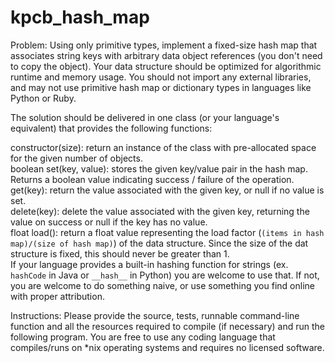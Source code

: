 # kpcb_hash_map
Problem: 
Using only primitive types, implement a fixed-size hash map that associates string keys with arbitrary data object references (you don't need to copy the object). Your data structure should be optimized for algorithmic runtime and memory usage. You should not import any external libraries, and may not use primitive hash map or dictionary types in languages like Python or Ruby.

The solution should be delivered in one class (or your language's equivalent) that provides the following functions:

constructor(size): return an instance of the class with pre-allocated space for the given number of objects. <br>
boolean set(key, value): stores the given key/value pair in the hash map. Returns a boolean value indicating success / failure of the operation. <br>
get(key): return the value associated with the given key, or null if no value is set. <br>
delete(key): delete the value associated with the given key, returning the value on success or null if the key has no value. <br>
float load(): return a float value representing the load factor (`(items in hash map)/(size of hash map)`) of the data structure. Since the size of the dat structure is fixed, this should never be greater than 1. <br>
If your language provides a built-in hashing function for strings (ex. `hashCode` in Java or `__hash__` in Python) you are welcome to use that. If not, you are welcome to do something naive, or use something you find online with proper attribution.

Instructions:
Please provide the source, tests, runnable command-line function and all the resources required to compile (if necessary) and run the following program. You are free to use any coding language that compiles/runs on *nix operating systems and requires no licensed software.
